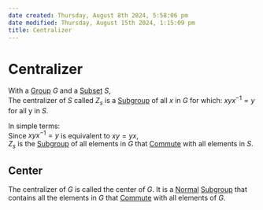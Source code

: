 ```yaml
---  
date created: Thursday, August 8th 2024, 5:58:06 pm  
date modified: Thursday, August 15th 2024, 1:15:09 pm  
title: Centralizer  
---  
```

# Centralizer  
With a [Group](./Group.md) $G$ and a [Subset](../Sets/Subset.md) $S$,  
The centralizer of $S$ called $Z_s$ is a [Subgroup](./Subgroup.md) of all $x$ in $G$ for which: $xyx^{-1}=y$ for all y in $S$.  
  
In simple terms:  
Since $xyx^{-1}=y$ is equivalent to $xy=yx$,  
$Z_s$ is the [Subgroup](./Subgroup.md) of all elements in $G$ that [Commute](../Commutativity_28Abelian29.md) with all elements in $S$.  
## Center  
The centralizer of $G$ is called the center of $G$. It is a [Normal](./Subgroup.md#normal) [Subgroup](./Subgroup.md) that contains all the elements in $G$ that [Commute](../Commutativity_28Abelian29.md) with all elements of $G$.  
